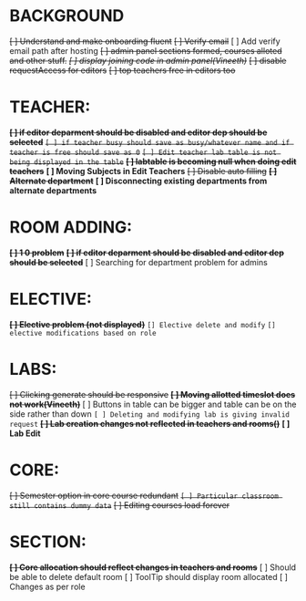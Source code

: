 # BACKGROUND
~~[ ] Understand and make onboarding fluent~~
~~[ ] Verify email~~
[ ] Add verify email path after hosting
~~[ ] admin panel sections formed, courses alloted and other stuff.~~
~~*[ ] display joining code in admin panel(Vineeth)*~~
~~[ ] disable requestAccess for editors~~
~~[ ] top teachers free in editors too~~

# TEACHER:
~~**[ ] if editor deparment should be disabled and editor dep should be selected**~~
~~`[ ] if teacher busy should save as busy/whatever name and if teacher is free should save as 0`~~
~~`[ ] Edit teacher lab table is not being displayed in the table`~~
~~**[ ] labtable is becoming null when doing edit teachers**~~
**[ ] Moving Subjects in Edit Teachers**
~~[ ] Disable auto filling~~
~~**[ ] Alternate department**~~
**[ ] Disconnecting existing departments from alternate departments**

# ROOM ADDING:
~~**[ ] 1 0 problem**~~
~~**[ ] if editor deparment should be disabled and editor dep should be selected**~~
[ ] Searching for department problem for admins 

# ELECTIVE:
~~**[ ] Elective problem (not displayed)**~~
`[] Elective delete and modify`
`[] elective modifications based on role`


# LABS:
~~[ ] Clicking generate should be responsive~~
~~**[ ] Moving allotted timeslot does not work(Vineeth)**~~
[ ] Buttons in table can be bigger and table can be on the side rather than down
`[ ] Deleting and modifying lab is giving invalid request`
~~**[ ] Lab creation changes not reflected in teachers and rooms()**~~
**[ ] Lab Edit**

# CORE:
~~[ ] Semester option in core course redundant~~
~~`[ ] Particular classroom still contains dummy data`~~
~~[ ] Editing courses load forever~~

# SECTION:
~~**[ ] Core allocation should reflect changes in teachers and rooms**~~
[ ] Should be able to delete default room
[ ] ToolTip should display room allocated
[ ] Changes as per role
